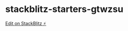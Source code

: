 # stackblitz-starters-gtwzsu

[Edit on StackBlitz ⚡️](https://stackblitz.com/edit/stackblitz-starters-gtwzsu)